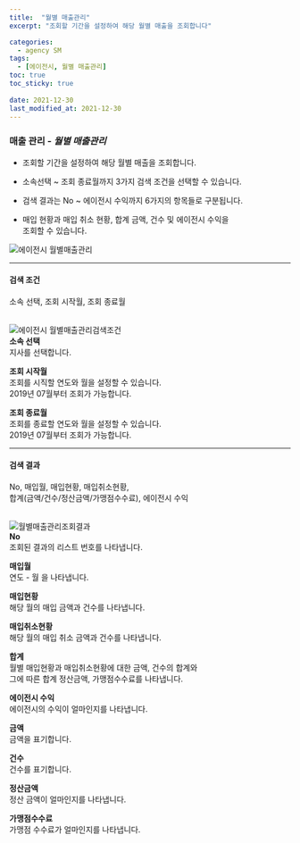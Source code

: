 ```yaml
---
title:  "월별 매출관리"
excerpt: "조회할 기간을 설정하여 해당 월별 매출을 조회합니다"

categories:
  - agency SM
tags:
  - [에이전시, 월별 매출관리]
toc: true
toc_sticky: true
 
date: 2021-12-30
last_modified_at: 2021-12-30
---
```

### 매출 관리 - *월별 매출관리*
- 조회할 기간을 설정하여 해당 월별 매출을 조회합니다.

- 소속선택 ~ 조회 종료월까지 3가지 검색 조건을 선택할 수 있습니다.

- 검색 결과는 No ~ 에이전시 수익까지 6가지의 항목들로 구분됩니다.

- 매입 현황과 매입 취소 현황, 합계 금액, 건수 및 에이전시 수익을<br>조회할 수 있습니다.

![에이전시 월별매출관리](https://user-images.githubusercontent.com/95394003/147454461-e8f9a62a-e17e-44d4-ac34-7faeb57e8a04.jpeg)

---

#### 검색 조건
소속 선택, 조회 시작월, 조회 종료월<br>
<br>

![에이전시 월별매출관리검색조건](https://user-images.githubusercontent.com/95394003/147454561-1d032e50-30f6-44d8-a542-41ce3d0b84e7.jpeg)<br>
**소속 선택**<br>
지사를 선택합니다.

**조회 시작월**<br>
조회를 시직할 연도와 월을 설정할 수 있습니다.<br>2019년 07월부터 조회가 가능합니다.

**조회 종료월**<br>
조회를 종료할 연도와 월을 설정할 수 있습니다.<br>2019년 07월부터 조회가 가능합니다.

---

#### 검색 결과
No, 매입월, 매입현황, 매입취소현황,<br>합계(금액/건수/정산금액/가맹점수수료), 에이전시 수익<br>
<br>

![월별매출관리조회결과](https://user-images.githubusercontent.com/95394003/146702711-840d85cb-b22b-4497-8d4f-3c75939d1e2c.jpeg)<br>
**No**<br>
조회된 결과의 리스트 번호를 나타냅니다.

**매입월**<br>
연도 - 월 을 나타냅니다.

**매입현황**<br>
해당 월의 매입 금액과 건수를 나타냅니다.

**매입취소현황**<br>
해당 월의 매입 취소 금액과 건수를 나타냅니다.

**합계**<br>
월별 매입현황과 매입취소현황에 대한 금액, 건수의 합계와<br>그에 따른 합계 정산금액, 가맹점수수료를 나타냅니다.

**에이전시 수익**<br>
에이전시의 수익이 얼마인지를 나타냅니다.

**금액**<br>
금액을 표기합니다.

**건수**<br>
건수를 표기합니다.

**정산금액**<br>
정산 금액이 얼마인지를 나타냅니다.

**가맹점수수료**<br>
가맹점 수수료가 얼마인지를 나타냅니다.